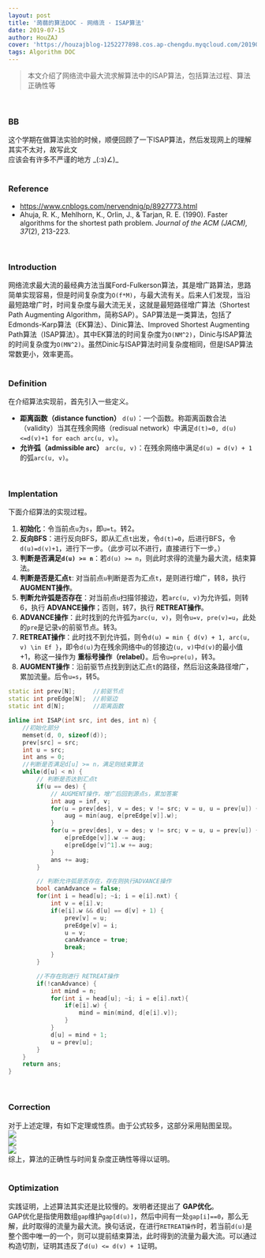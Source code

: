 ```yaml
---
layout: post
title: '蒟蒻的算法DOC - 网络流 · ISAP算法'
date: 2019-07-15
author: HouZAJ
cover: 'https://houzajblog-1252277898.cos.ap-chengdu.myqcloud.com/20190715%20ALG-DOC-ISAP/main-01.png'
tags: Algorithm DOC
---
```


> 本文介绍了网络流中最大流求解算法中的ISAP算法，包括算法过程、算法正确性等  

<br>

### BB
这个学期在做算法实验的时候，顺便回顾了一下ISAP算法，然后发现网上的理解其实不太对，故写此文  
应该会有许多不严谨的地方 \_(:з)∠)\_  
<br>

### Reference
- https://www.cnblogs.com/nervendnig/p/8927773.html  
- Ahuja, R. K., Mehlhorn, K., Orlin, J., & Tarjan, R. E. (1990). Faster algorithms for the shortest path problem. *Journal of the ACM (JACM), 37*(2), 213-223.  

<br>

### Introduction
网络流求最大流的最经典方法当属Ford-Fulkerson算法，其是增广路算法，思路简单实现容易，但是时间复杂度为`O(f*M)`，与最大流有关。后来人们发现，当沿最短路增广时，时间复杂度与最大流无关，这就是最短路径增广算法（Shortest Path Augmenting Algorithm，简称SAP）。SAP算法是一类算法，包括了Edmonds-Karp算法（EK算法）、Dinic算法、Improved Shortest Augmenting Path算法（ISAP算法）。其中EK算法的时间复杂度为`O(NM^2)`，Dinic与ISAP算法的时间复杂度为`O(MN^2)`。虽然Dinic与ISAP算法时间复杂度相同，但是ISAP算法常数更小，效率更高。  
<br>

### Definition
在介绍算法实现前，首先引入一些定义。  
- **距离函数（distance function）** `d(u)`：一个函数。称距离函数合法（validity）当其在残余网络（redisual network）中满足`d(t)=0, d(u)<=d(v)+1 for each arc(u, v)`。  
- **允许弧（admissible arc）** `arc(u, v)`：在残余网络中满足`d(u) = d(v) + 1`的弧`arc(u, v)`。  

<br>

### Implentation
下面介绍算法的实现过程。  
1. **初始化**：令当前点`u`为`s`，即`u=t`。转2。  
2. **反向BFS**：进行反向BFS，即从汇点`t`出发，令`d(t)=0`，后进行BFS，令`d(u)=d(v)+1`，进行下一步。（此步可以不进行，直接进行下一步。）  
3. **判断是否满足`d(u) >= n`**：若`d(u) >= n`，则此时求得的流量为最大流，结束算法。  
4. **判断是否是汇点`t`**: 对当前点`u`判断是否为汇点`t`，是则进行增广，转8，执行 **AUGMENT操作**。  
5. **判断允许弧是否存在**：对当前点`u`扫描邻接边，若`arc(u, v)`为允许弧，则转6，执行 **ADVANCE操作**；否则，转7，执行 **RETREAT操作**。    
6. **ADVANCE操作**：此时找到的允许弧为`arc(u, v)`，则令`u=v, pre(v)=u`，此处的`pre`是记录`v`的前驱节点。转3。  
7. **RETREAT操作**：此时找不到允许弧，则令`d(u) = min { d(v) + 1, arc(u, v) \in Ef }`，即令`d(u)`为在残余网络中`u`的邻接边`(u, v)`中`d(v)`的最小值+1，称这一操作为 **重标号操作（relabel）**。后令`u=pre(u)`，转3。  
8. **AUGMENT操作**：沿前驱节点找到到达汇点`t`的路径，然后沿这条路径增广，累加流量。后令`u=s`，转5。  

```cpp
static int prev[N];     //前驱节点
static int preEdge[N];  //前驱边
static int d[N];        //距离函数

inline int ISAP(int src, int des, int n) {
    //初始化部分
    memset(d, 0, sizeof(d));
    prev[src] = src;
    int u = src;
    int ans = 0;
    //判断是否满足d[u] >= n，满足则结束算法
    while(d[u] < n) {
        // 判断是否达到汇点t
        if(u == des) {
            // AUGMENT操作，增广后回到源点s，累加答案
            int aug = inf, v;
            for(u = prev[des], v = des; v != src; v = u, u = prev[u]) {
                aug = min(aug, e[preEdge[v]].w);
            }
            for(u = prev[des], v = des; v != src; v = u, u = prev[u]) {
                e[preEdge[v]].w -= aug;
                e[preEdge[v]^1].w += aug;
            }
            ans += aug;
        }

        // 判断允许弧是否存在，存在则执行ADVANCE操作
        bool canAdvance = false;
        for(int i = head[u]; ~i; i = e[i].nxt) {
            int v = e[i].v;
            if(e[i].w && d[u] == d[v] + 1) {
                prev[v] = u;
                preEdge[v] = i;
                u = v;
                canAdvance = true;
                break;
            }
        }

        //不存在则进行 RETREAT操作
        if(!canAdvance) {
            int mind = n;
            for(int i = head[u]; ~i; i = e[i].nxt){
                if(e[i].w) {
                    mind = min(mind, d[e[i].v]);
                }
            }
            d[u] = mind + 1;
            u = prev[u];
        }
    }
    return ans;
}
```
<br>

### Correction
对于上述定理，有如下定理或性质。由于公式较多，这部分采用贴图呈现。  
![](https://houzajblog-1252277898.cos.ap-chengdu.myqcloud.com/20190715%20ALG-DOC-ISAP/1.png)  
![](https://houzajblog-1252277898.cos.ap-chengdu.myqcloud.com/20190715%20ALG-DOC-ISAP/2.png)  
![](https://houzajblog-1252277898.cos.ap-chengdu.myqcloud.com/20190715%20ALG-DOC-ISAP/3.png)  
综上，算法的正确性与时间复杂度正确性等得以证明。  
<br>

### Optimization
实践证明，上述算法其实还是比较慢的。发明者还提出了 **GAP优化**。  
GAP优化是指使用数组`gap`维护`gap[d(u)]`，然后中间有一处`gap[i]==0`，那么无解，此时取得的流量为最大流。换句话说，在进行`RETREAT操作`时，若当前`d(u)`是整个图中唯一的一个，则可以提前结束算法，此时得到的流量为最大流。可以通过构造切割，证明其违反了`d(u) <= d(v) + 1`证明。   
<br>

